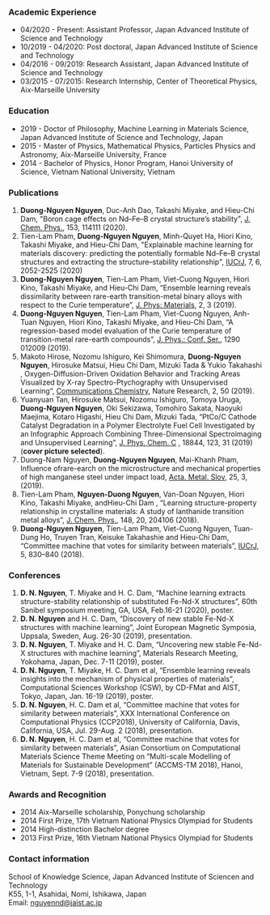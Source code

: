 ### Academic Experience
- 04/2020 - Present: Assistant Professor, Japan Advanced Institute of Science and Technology
- 10/2019 - 04/2020: Post doctoral, Japan Advanced Institute of Science and Technology
- 04/2016 - 09/2019: Research Assistant, Japan Advanced Institute of Science and Technology
- 03/2015 - 07/2015: Research Internship, Center of Theoretical Physics, Aix-Marseille University


### Education
- 2019 - Doctor of Philosophy, Machine Learning in Materials Science, Japan Advanced Institute of Science and Technology, Japan
- 2015 - Master of Physics, Mathematical Physics, Particles Physics and Astronomy, Aix-Marseille University, France
- 2014 - Bachelor of Physics, Honor Program, Hanoi University of Science, Vietnam National University, Vietnam

### Publications
1.  **Duong-Nguyen Nguyen**, Duc-Anh Dao,  Takashi Miyake, and  Hieu-Chi Dam, "Boron cage effects on Nd–Fe–B crystal structure’s stability", [J. Chem. Phys.](https://aip.scitation.org/doi/10.1063/5.0015977), 153, 114111 (2020).
2. Tien-Lam Pham, **Duong-Nguyen Nguyen**, Minh-Quyet Ha, Hiori Kino, Takashi Miyake, and Hieu-Chi Dam,
"Explainable machine learning for materials discovery: predicting the potentially formable Nd–Fe–B crystal structures and extracting the structure–stability relationship", [IUCrJ](https://doi.org/10.1107/S2052252520010088), 7, 6, 2052-2525 (2020)
3. **Duong-Nguyen Nguyen**, Tien-Lam Pham, Viet-Cuong Nguyen, Hiori Kino, Takashi Miyake, and Hieu-Chi Dam, “Ensemble learning reveals dissimilarity between rare-earth transition-metal binary alloys with respect to the Curie temperature”, [J. Phys: Materials](https://iopscience.iop.org/article/10.1088/2515-7639/ab1738), 2, 3 (2019).
4. **Duong-Nguyen Nguyen**, Tien-Lam Pham, Viet-Cuong Nguyen, Anh-Tuan Nguyen, Hiori Kino, Takashi Miyake, and Hieu-Chi
Dam, “A regression-based model evaluation of the Curie temperature of transition-metal rare-earth compounds”, [J. Phys.: Conf. Ser.](https://iopscience.iop.org/article/10.1088/1742-6596/1290/1/012009/pdf), 1290 012009 (2019).
5. Makoto Hirose, Nozomu Ishiguro, Kei Shimomura, **Duong-Nguyen Nguyen**, Hirosuke Matsui, Hieu Chi Dam, Mizuki Tada & Yukio Takahashi , Oxygen-Diffusion-Driven Oxidation Behavior and Tracking Areas Visualized by X-ray Spectro-Ptychography with Unsupervised Learning”, [Communications Chemistry](https://www.nature.com/articles/s42004-019-0147-y), Nature Research, 2, 50 (2019).
6. Yuanyuan Tan, Hirosuke Matsui, Nozomu Ishiguro, Tomoya Uruga, **Duong-Nguyen Nguyen**, Oki Sekizawa, Tomohiro Sakata, Naoyuki Maejima, Kotaro Higashi, Hieu Chi Dam, Mizuki Tada, “PtCo/C Cathode Catalyst Degradation in a Polymer Electrolyte Fuel Cell Investigated by an Infographic Approach Combining Three-Dimensional Spectroimaging and Unsupervised Learning”, [J. Phys. Chem. C](https://pubs.acs.org/doi/10.1021/acs.jpcc.9b05005) , 18844, 123, 31 (2019) (**cover picture selected**).
7. Duong-Nam Nguyen, **Duong-Nguyen Nguyen**, Mai-Khanh Pham, Influence ofrare-earch on the microstructure and mechanical properties of high manganese steel under impact load, [Acta. Metal. Slov](http://www.qip-journal.eu/index.php/ams/article/view/1309), 25, 3, (2019).
8. Tien-Lam Pham, **Nguyen-Duong Nguyen**, Van-Doan Nguyen, Hiori Kino, Takashi Miyake, andHieu-Chi Dam , “Learning structure-property relationship in crystalline materials: A study of lanthanide transition metal alloys”, [J. Chem. Phys.](https://aip.scitation.org/doi/10.1063/1.5021089), 148, 20, 204106 (2018).
9. **Duong-Nguyen Nguyen**, Tien-Lam Pham, Viet-Cuong Nguyen, Tuan-Dung Ho, Truyen Tran, Keisuke Takahashie and Hieu-Chi Dam, “Committee machine that votes for similarity between materials”, [IUCrJ](https://journals.iucr.org/m/issues/2018/06/00/zx5015/?fbclid=IwAR0c55Mr4zeUs-rp7ID4X6rpymihTteORauOqZBoPi9DJQZ08LaQjDKiKhk), 5, 830–840 (2018).

### Conferences
1. **D. N. Nguyen**, T. Miyake and H. C. Dam, “Machine learning extracts structure-stability relationship of substituted Fe-Nd-X structures”, 60th Sanibel symposium meeting, GA, USA, Feb.16-21 (2020), poster.
2. **D. N. Nguyen** and H. C. Dam, “Discovery of new stable Fe-Nd-X structures with machine learning”, Joint European Magnetic Symposia, Uppsala, Sweden, Aug. 26-30 (2019), presentation.
3. **D. N. Nguyen**, T. Miyake and H. C. Dam, “Uncovering new stable Fe-Nd-X structures with machine learning”, Materials Research Meeting, Yokohama, Japan, Dec. 7-11 (2019), poster.
4. **D. N. Nguyen**, T. Miyake, H. C. Dam et al, “Ensemble learning reveals insights into the mechanism of physical properties of materials”, Computational Sciences Workshop (CSW), by CD-FMat and AIST, Tokyo, Japan, Jan. 16-19 (2019), poster.
5. **D. N. Nguyen**, H. C. Dam et al, “Committee machine that votes for similarity between materials”, XXX International Conference on Computational Physics (CCP2018), University of California, Davis, California, USA, Jul. 29-Aug. 2 (2018), presentation.
6. **D. N. Nguyen**, H. C. Dam et al, “Committee machine that votes for similarity between materials”, Asian Consortium on Computational Materials Science Theme Meeting on “Multi-scale Modelling of Materials for Sustainable Development” (ACCMS-TM 2018), Hanoi, Vietnam, Sept. 7-9 (2018), presentation.


### Awards and Recognition
- 2014 Aix-Marseille scholarship, Ponychung scholarship
- 2014 First Prize, 17th Vietnam National Physics Olympiad for Students
- 2014 High-distinction Bachelor degree
- 2013 First Prize, 16th Vietnam National Physics Olympiad for Students


### Contact information
School of Knowledge Science, Japan Advanced Institute of Sciencen and Technology<br />
K55, 1-1, Asahidai, Nomi, Ishikawa, Japan<br />
Email: nguyennd@jaist.ac.jp
